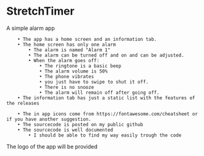 # StretchTimer
A simple alarm app

		• The app has a home screen and an information tab.
		• The home screen has only one alarm
			• The alarm is named "Alarm 1"
			• The alarm can be turned off and on and can be adjusted.
			• When the alarm goes off:
				• The ringtone is a basic beep
				• The alarm volume is 50%
				• The phone vibrates
				• you just have to swipe to shut it off.
				• There is no snooze
				• The alarm will remain off after going off.
		• The information tab has just a static list with the features of the releases
	 
		• The in app icons come from https://fontawesome.com/cheatsheet or if you have another suggestion.
		• The sourcecode is posted on my public github
		• The sourcecode is well documented
			• I should be able to find my way easily trough the code
The logo of the app will be provided
